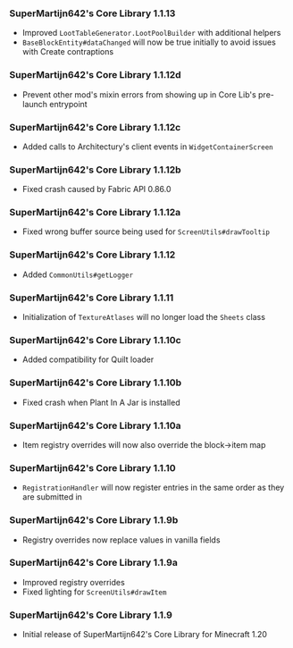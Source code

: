 ### SuperMartijn642's Core Library 1.1.13
- Improved `LootTableGenerator.LootPoolBuilder` with additional helpers
- `BaseBlockEntity#dataChanged` will now be true initially to avoid issues with Create contraptions

### SuperMartijn642's Core Library 1.1.12d
- Prevent other mod's mixin errors from showing up in Core Lib's pre-launch entrypoint

### SuperMartijn642's Core Library 1.1.12c
- Added calls to Architectury's client events in `WidgetContainerScreen`

### SuperMartijn642's Core Library 1.1.12b
- Fixed crash caused by Fabric API 0.86.0

### SuperMartijn642's Core Library 1.1.12a
- Fixed wrong buffer source being used for `ScreenUtils#drawTooltip`

### SuperMartijn642's Core Library 1.1.12
- Added `CommonUtils#getLogger`

### SuperMartijn642's Core Library 1.1.11
- Initialization of `TextureAtlases` will no longer load the `Sheets` class

### SuperMartijn642's Core Library 1.1.10c
- Added compatibility for Quilt loader

### SuperMartijn642's Core Library 1.1.10b
- Fixed crash when Plant In A Jar is installed

### SuperMartijn642's Core Library 1.1.10a
- Item registry overrides will now also override the block->item map

### SuperMartijn642's Core Library 1.1.10
- `RegistrationHandler` will now register entries in the same order as they are submitted in

### SuperMartijn642's Core Library 1.1.9b
- Registry overrides now replace values in vanilla fields

### SuperMartijn642's Core Library 1.1.9a
- Improved registry overrides
- Fixed lighting for `ScreenUtils#drawItem`

### SuperMartijn642's Core Library 1.1.9
- Initial release of SuperMartijn642's Core Library for Minecraft 1.20
